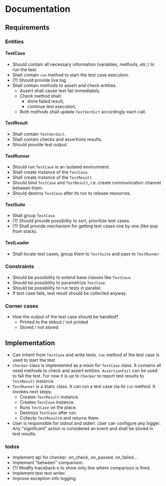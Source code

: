 # Documentation

## Requirements

### Entities

#### TestCase

- Should contain all necessary information (variables, methods, etc.) to run the test.
- Shall contain `run` method to start the test case execution.
- (?) Should provide live log.
- Shall contain methods to assert and check entities.
    - Assert shall cause test fail immediately.
    - Check method shall:
        - store failed result,
        - continue test execution,
    - Both methods shall update `TestVerdict` accordingly each call.

#### TestResult

- Shall contain `TestVerdict`.
- Shall contain checks and assertions results.
- Should provide test output.

#### TestRunner

- Should run `TestCase` in an isolated environment.
- Shall create instance of the `TestCase`.
- Shall create instance of the `TestResult`.
- Should bind `TestCase` and `TestResult`, i.e. create communication channel between them.
- Should destroy `TestCase` after its run to release resources.

#### TestSuite

- Shall group `TestCase`.
- (?) Should provide possibility to sort, prioritize test cases.
- (?) Shall provide mechanism for getting test cases one by one (like pop from stack).

#### TestLoader

- Shall locate test cases, group them to `TestSuite` and pass to `TestRunner`.


### Constraints

- Should be possibility to extend base classes like `TestCase`.
- Should be possibility to parametrize `TestCase`.
- Should be possibility to run tests in parallel.
- If test case fails, test result should be collected anyway.


### Corner cases

- How the output of the test case should be handled?
    - Printed to the stdout / not printed
    - Stored / not stored


## Implementation

- Can inherit from `TestCase` and write tests. `run` method of the test case is used to start the test.
- `Checker` class is implemented as a mixin for `TestCase` class. It contains all need methods to
  check and assert entities. `AssertionFail` can be used to fail the test. For now it is up to `Checker`
  to report test results to `TestResult` instance.
- `TestRunner` is a static class. It can run a test case via its `run` method. It invokes next steps:
    - Creates `TestResult` instance.
    - Creates `TestCase` instance.
    - Runs `TestCase` on the place.
    - Destroys `TestCase` after run.
    - Collects `TestResult`s and returns them.
- User is responsible for stdout and stderr. User can configure any logger.
  Any "significant" action is considered an event and shall be stored in test results.

### todos

- Implement api for checker: on_check, on_passed, on_failed...
- Implement "between" comparison.
- (?) Modify traceback-s to show only line where comparison is fired.
- Implement text test writer.
- Improve exception info logging.
